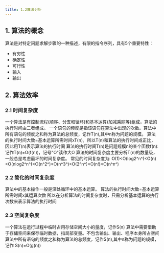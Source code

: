 ```yaml
---
title: 1.2算法分析
---
```

## 1. 算法的概念
算法是对特定问题求解步骤的一种描述，有限的指令序列，具有5个重要特性：
- 有穷性
- 确定性
- 可行性
- 输入
- 输出
## 2. 算法效率
### 2.1 时间复杂度
一个算法是有控制流程(顺序、分支和循环)和基本运算(加减乘除等)组成，算法的执行时间由二者组成。
一个语句的频度是指该语句在算法中出现的次数。算法中所有语句的频度之和称为算法的总频度，记作T(n),其中n称为问题的规模。
算法的执行时间大致=基本运算所需时间xT(n)，所以T(n)和算法的执行时间成正比，因此用T(n)表示算法的执行时间
算法的执行时间T(n)是问题规模n的某个函数f(n):记作T(n)=O(f(n))，记号"O"读作大O
算法的时间复杂度主要分析T(n)的数量级，一般总是考虑最坏的时间复杂度。
常见的时间复杂度为:
 O(1)<O(log2^n^)<O(n)<O(nlog2^n^)<O(n^2^)<O(n^3^)<O(2^n^)<O(n!)<O(n^n^)
### 2.2 简化的时间复杂度
算法中的基本操作一般是深处循环中的基本运算。
算法的执行时间大致=基本运算所需时间x其运算次数
所以在分析算法的时间复杂度时，只需分析基本运算的执行次数来表示算法的执行时间
### 2.3 空间复杂度
一个算法在运行过程中临时占用存储空间大小的量度，记作S(n)
算法中需要借助于存储空间来保存临时数据，指局部变量。不包含输出、输出、程序本身所占空间
算法中所有语句的频度之和称为算法的总频度，记作S(n),其中n称为问题的规模，记作 S(n)=O(g(n))



